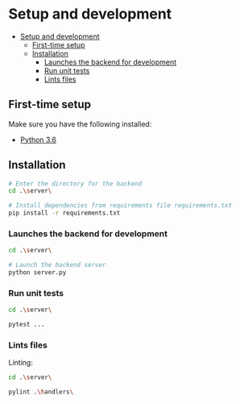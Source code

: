 # Setup and development

- [Setup and development](#setup-and-development)
  - [First-time setup](#first-time-setup)
  - [Installation](#installation)
    - [Launches the backend for development](#launches-the-backend-for-development)
    - [Run unit tests](#run-unit-tests)
    - [Lints files](#lints-files)

## First-time setup

Make sure you have the following installed:

- [Python 3.6](https://www.python.org/downloads/)

## Installation

```bash
# Enter the directory for the backend
cd .\server\

# Install dependencies from requirements file requirements.txt
pip install -r requirements.txt
```

### Launches the backend for development

```bash
cd .\server\

# Launch the backend server
python server.py
```

### Run unit tests

```bash
cd .\server\

pytest ...
```

### Lints files

Linting:

```bash
cd .\server\

pylint .\handlers\
```
